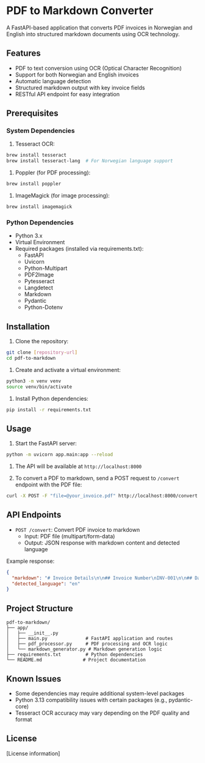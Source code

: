# PDF to Markdown Converter

A FastAPI-based application that converts PDF invoices in Norwegian and English into structured markdown documents using OCR technology.

## Features

- PDF to text conversion using OCR (Optical Character Recognition)
- Support for both Norwegian and English invoices
- Automatic language detection
- Structured markdown output with key invoice fields
- RESTful API endpoint for easy integration

## Prerequisites

### System Dependencies

1. Tesseract OCR:

```bash
brew install tesseract
brew install tesseract-lang  # For Norwegian language support
```

1. Poppler (for PDF processing):

```bash
brew install poppler
```

1. ImageMagick (for image processing):

```bash
brew install imagemagick
```

### Python Dependencies

- Python 3.x
- Virtual Environment
- Required packages (installed via requirements.txt):
  - FastAPI
  - Uvicorn
  - Python-Multipart
  - PDF2Image
  - Pytesseract
  - Langdetect
  - Markdown
  - Pydantic
  - Python-Dotenv

## Installation

1. Clone the repository:

```bash
git clone [repository-url]
cd pdf-to-markdown
```

1. Create and activate a virtual environment:

```bash
python3 -m venv venv
source venv/bin/activate
```

1. Install Python dependencies:

```bash
pip install -r requirements.txt
```

## Usage

1. Start the FastAPI server:

```bash
python -m uvicorn app.main:app --reload
```

1. The API will be available at `http://localhost:8000`

1. To convert a PDF to markdown, send a POST request to `/convert` endpoint with the PDF file:

```bash
curl -X POST -F "file=@your_invoice.pdf" http://localhost:8000/convert
```

## API Endpoints

- `POST /convert`: Convert PDF invoice to markdown
  - Input: PDF file (multipart/form-data)
  - Output: JSON response with markdown content and detected language

Example response:

```json
{
  "markdown": "# Invoice Details\n\n## Invoice Number\nINV-001\n\n## Date\n2024-01-26\n\n## Total Amount\n$100.00\n\n## VAT\n$20.00",
  "detected_language": "en"
}
```

## Project Structure

```plaintext
pdf-to-markdown/
├── app/
│   ├── __init__.py
│   ├── main.py              # FastAPI application and routes
│   ├── pdf_processor.py     # PDF processing and OCR logic
│   └── markdown_generator.py # Markdown generation logic
├── requirements.txt         # Python dependencies
└── README.md               # Project documentation
```

## Known Issues

- Some dependencies may require additional system-level packages
- Python 3.13 compatibility issues with certain packages (e.g., pydantic-core)
- Tesseract OCR accuracy may vary depending on the PDF quality and format

## License

[License information]
